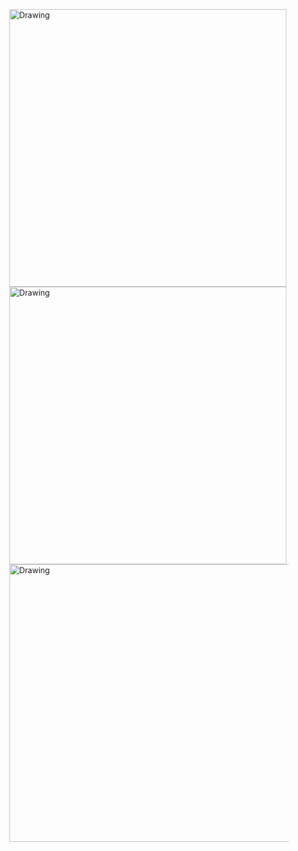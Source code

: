 <img src="https://github.com/Visitor-sos/iOS-Socks-SDK/blob/master/iamge1.png" alt="Drawing" width="500px" height="500px" />
<img src="https://github.com/Visitor-sos/iOS-Socks-SDK/blob/master/image2.png" alt="Drawing" width="500px" height="500px" />
<img src="https://github.com/Visitor-sos/iOS-Socks-SDK/blob/master/image3.png" alt="Drawing" width="700px" height="500px" />
